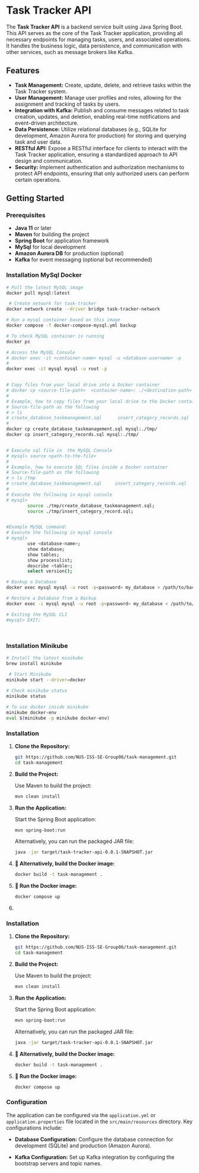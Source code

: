 
# Task Tracker API

The **Task Tracker API** is a backend service built using Java Spring Boot. This API serves as the core of the Task Tracker application, providing all necessary endpoints for managing tasks, users, and associated operations. It handles the business logic, data persistence, and communication with other services, such as message brokers like Kafka.

## Features

- **Task Management:** Create, update, delete, and retrieve tasks within the Task Tracker system.
- **User Management:** Manage user profiles and roles, allowing for the assignment and tracking of tasks by users.
- **Integration with Kafka:** Publish and consume messages related to task creation, updates, and deletion, enabling real-time notifications and event-driven architecture.
- **Data Persistence:** Utilize relational databases (e.g., SQLite for development, Amazon Aurora for production) for storing and querying task and user data.
- **RESTful API:** Expose a RESTful interface for clients to interact with the Task Tracker application, ensuring a standardized approach to API design and communication.
- **Security:** Implement authentication and authorization mechanisms to protect API endpoints, ensuring that only authorized users can perform certain operations.

## Getting Started

### Prerequisites

- **Java 11** or later
- **Maven** for building the project
- **Spring Boot** for application framework
- **MySql** for local development
- **Amazon Aurora DB** for production (optional)
- **Kafka** for event messaging (optional but recommended)

### Installation MySql Docker

   ```bash
   # Pull the latest MySQL image
   docker pull mysql:latest
   
    # Create network for task-tracker
   docker network create --driver bridge task-tracker-network
   
   # Run a mysql container based on this image
   docker compose -f docker-compose-mysql.yml backup
   
   # To check MySQL container is running
   docker ps
   
   # Access the MySQL Console
   # docker exec -it <container-name> mysql -u <database-username> -p
   #
   docker exec -it mysql mysql -u root -p
   
   
   # Copy files from your local drive into a Docker container
   # docker cp <source-file-path>  <container-name>: ./<destination-path>
   # 
   # Example, how to copy files from your local drive to the Docker container at the path: `/tmp/`
   # Source-file-path as the following
   # > ls
   # create_database_taskmanagement.sql      insert_category_records.sql
   #
   docker cp create_database_taskmanagement.sql mysql:./tmp/
   docker cp insert_category_records.sql mysql:./tmp/
   
   
   # Execute sql file in  the MySQL Console
   # mysql> source <path-to-the-file>
   #
   # Example, how to execute SQL files inside a Docker container
   # Source-file-path as the following
   # > ls /tmp
   # create_database_taskmanagement.sql     insert_category_records.sql
   # 
   # Execute the following in mysql console 
   # mysql>
           source ./tmp/create_database_taskmanagement.sql;
           source ./tmp/insert_category_record.sql;
   
   
   #Example MySQL command:
   # Execute the following in mysql console 
   # mysql>
           use <database-name>;
           show database;
           show tables;
           show processlist;
           describe <table>;
           select version();
   
   # Backup a Database
   docker exec mysql mysql -u root -p<password> my_database > /path/to/backup/my_database_backup.sql
   
   # Restore a Database from a Backup
   docker exec -i mysql mysql -u root -p<password> my_database < /path/to/backup/my_database_backup.sql

   # Exiting the MySQL CLI
   #mysql> EXIT;
   
   
   
   
   ```


### Installation Minikube

   ```bash
   # Install the latest minikube
   brew install minikube
   
    # Start Minikube
   minikube start --driver=docker
    
   # Check minikube status
   minikube status
   
   # To use docker inside minikube
   minikube docker-env
   eval $(minikube -p minikube docker-env)

   
   ```

### Installation

1. **Clone the Repository:**

   ```bash
   git https://github.com/NUS-ISS-SE-Group06/task-management.git
   cd task-management
   ```

2. **Build the Project:**

   Use Maven to build the project:

   ```bash
   mvn clean install
   ```

3. **Run the Application:**

   Start the Spring Boot application:

   ```bash
   mvn spring-boot:run
   ```

   Alternatively, you can run the packaged JAR file:

   ```bash
   java -jar target/task-tracker-api-0.0.1-SNAPSHOT.jar
   ```
3. **🐳 Alternatively, build the Docker image:**

   ```bash
   docker build -t task-management .
   ```

3. **🐳 Run the Docker image:**
   ```bash
   docker compose up
   ```


2.
### Installation

1. **Clone the Repository:**

   ```bash
   git https://github.com/NUS-ISS-SE-Group06/task-management.git
   cd task-management
   ```

2. **Build the Project:**

   Use Maven to build the project:

   ```bash
   mvn clean install
   ```

3. **Run the Application:**

   Start the Spring Boot application:

   ```bash
   mvn spring-boot:run
   ```

   Alternatively, you can run the packaged JAR file:

   ```bash
   java -jar target/task-tracker-api-0.0.1-SNAPSHOT.jar
   ```
3. **🐳 Alternatively, build the Docker image:**

   ```bash
   docker build -t task-management .
   ```

3. **🐳 Run the Docker image:**
   ```bash
   docker compose up
   ```


### Configuration 

The application can be configured via the `application.yml` or `application.properties` file located in the `src/main/resources` directory. Key configurations include:

- **Database Configuration:**
  Configure the database connection for development (SQLite) and production (Amazon Aurora).

- **Kafka Configuration:**
  Set up Kafka integration by configuring the bootstrap servers and topic names.

